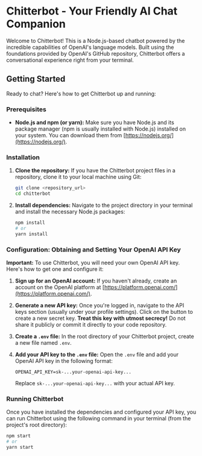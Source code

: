 # Chitterbot - Your Friendly AI Chat Companion

Welcome to Chitterbot! This is a Node.js-based chatbot powered by the incredible capabilities of OpenAI's language models. Built using the foundations provided by OpenAI's GitHub repository, Chitterbot offers a conversational experience right from your terminal.

## Getting Started

Ready to chat? Here's how to get Chitterbot up and running:

### Prerequisites

* **Node.js and npm (or yarn):** Make sure you have Node.js and its package manager (npm is usually installed with Node.js) installed on your system. You can download them from [https://nodejs.org/](https://nodejs.org/).

### Installation

1.  **Clone the repository:** If you have the Chitterbot project files in a repository, clone it to your local machine using Git:
    ```bash
    git clone <repository_url>
    cd chitterbot
    ```

2.  **Install dependencies:** Navigate to the project directory in your terminal and install the necessary Node.js packages:
    ```bash
    npm install
    # or
    yarn install
    ```

### Configuration: Obtaining and Setting Your OpenAI API Key

**Important:** To use Chitterbot, you will need your own OpenAI API key. Here's how to get one and configure it:

1.  **Sign up for an OpenAI account:** If you haven't already, create an account on the OpenAI platform at [https://platform.openai.com/](https://platform.openai.com/).

2.  **Generate a new API key:** Once you're logged in, navigate to the API keys section (usually under your profile settings). Click on the button to create a new secret key. **Treat this key with utmost secrecy!** Do not share it publicly or commit it directly to your code repository.

3.  **Create a `.env` file:** In the root directory of your Chitterbot project, create a new file named `.env`.

4.  **Add your API key to the `.env` file:** Open the `.env` file and add your OpenAI API key in the following format:
    ```
    OPENAI_API_KEY=sk-...your-openai-api-key...
    ```
    Replace `sk-...your-openai-api-key...` with your actual API key.

### Running Chitterbot

Once you have installed the dependencies and configured your API key, you can run Chitterbot using the following command in your terminal (from the project's root directory):

```bash
npm start
# or
yarn start
